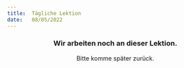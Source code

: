 ```yaml
---
title:  Tägliche Lektion
date:   08/05/2022
---
```


### <center>Wir arbeiten noch an dieser Lektion.</center>
<center>Bitte komme später zurück.</center>